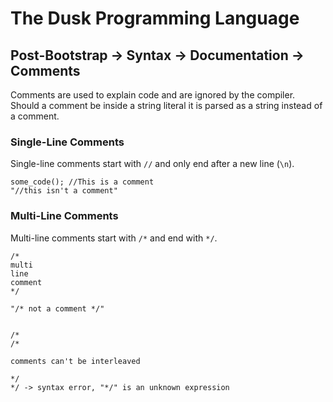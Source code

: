 # The Dusk Programming Language

## Post-Bootstrap -> Syntax -> Documentation -> Comments

Comments are used to explain code and are ignored by the compiler. Should a 
comment be inside a string literal it is parsed as a string instead of a 
comment.

### Single-Line Comments

Single-line comments start with ``//`` and only end after a new line (``\n``).

```
some_code(); //This is a comment
"//this isn't a comment"
```

### Multi-Line Comments

Multi-line comments start with ``/*`` and end with ``*/``.

```
/*
multi
line
comment
*/

"/* not a comment */"


/*
/*

comments can't be interleaved

*/
*/ -> syntax error, "*/" is an unknown expression
```
